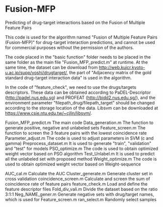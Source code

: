 # Fusion-MFP
Predicting of drug-target interactions based on the Fusion of Multiple Feature Pairs

This code is used for the algorithm named "Fusion of Multiple Feature Pairs (Fusion-MFP)" for drug-target interaction predictions, and cannot be used for commercial purposes without the permission of the authors.


The code placed in the "basic function" folder needs to be placed in the same folder as the main file "Fusion_MFP_predict.m" at runtime. At the same time, the dataset can be download from http://web.kuicr.kyoto-u.ac.jp/supp/yoshi/drugtarget/, the part of "Adjacency matrix of the gold standard drug-target interaction data" is used in the algorithm.

In the code of "feature_check", we need to use the drugs/targets descriptors. These data can be obtained according to PaDEL-Descriptor (http://padel.nus.edu.sg) and PROFEAT (http://bidd2.nus.edu.sg/), and the environment parameter "filepath_drug/filepath_target" should be changed according to the storage location of the data. Libsvm can be downloaded at https://www.csie.ntu.edu.tw/~cjlin/libsvm/.




Fusion_MFP_predict.m		The main code
Data_generation.m		    The function to generate positive, negative and unlabeled sets
Feature_screen.m		    The function to screen the 3 feature pairs with the lowest coincidence rate
Parameter_adjust.m		  The code is used to adjust parameters in SVM (c and gamma)
Preprocess_dataset.m		It is used to generate "train", "validation" and "test" for models
PSO_optimize.m			    The code is used to obtain optimized weight vector based on PSO algorithm
Test_Unlabel.m			    It is used to predict all the unlabeled set with proposed method
Weight_optimize.m		    The code is used to obtain optimized weight vector based on Weight-sequence




AUC_cal.m			          Calculate the AUC
Cluster_generate.m		  Generate cluster set in cross validation
coincidence_screen.m		Calculate and screen the sum of coincidence rate of feature pairs
feature_check.m			    Load and define the feature descriptor files
Fold_div_vali.m			    Divide the dataset based on the ratio 3:1:1
Neg_NAME_gener.m		    Generate negative sets with drug/target names, which is used for Feature_screen.m
ran_select.m			      Randomly select samples
